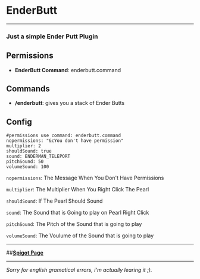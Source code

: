 EnderButt
=========

* * *

### Just a simple Ender Putt Plugin

  

Permissions
-----------

*   **EnderButt Command**: enderbutt.command

  

Commands
--------

*   **/enderbutt**: gives you a stack of Ender Butts

  

Config
------
~~~
#permissions use command: enderbutt.command
nopermissions: "&cYou don't have permission"
multiplier: 2
shouldSound: true
sound: ENDERMAN_TELEPORT
pitchSound: 50
volumeSound: 100
~~~

`nopermissions`: The Message When You Don't Have Permissions 
  
`multiplier`: The Multiplier When You Right Click The Pearl  
  
`shouldSound`: If The Pearl Should Sound  
  
`sound`: The Sound that is Going to play on Pearl Right Click 
  
`pitchSound`: The Pitch of the Sound that is going to play  
  
`volumeSound`: The Voulume of the Sound that is going to play  
  
---
##[**Spigot Page**](https://www.spigotmc.org/resources/ender-butt.95453/)
- - -
*Sorry for english gramatical errors, i'm actually learing it ;).*
